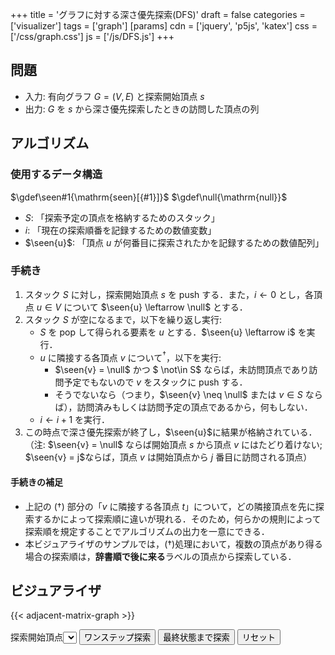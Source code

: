 +++
title = 'グラフに対する深さ優先探索(DFS)'
draft = false
categories = ['visualizer']
tags = ['graph']
[params]
    cdn = ['jquery', 'p5js', 'katex']
    css = ['/css/graph.css']
    js = ['/js/DFS.js']
+++

## 問題

* 入力: 有向グラフ $G = (V, E)$ と探索開始頂点 $s$
* 出力: $G$ を $s$ から深さ優先探索したときの訪問した頂点の列

## アルゴリズム

### 使用するデータ構造

$\gdef\seen#1{\mathrm{seen}[{#1}]}$
$\gdef\null{\mathrm{null}}$

* $S$: 「探索予定の頂点を格納するためのスタック」
* $i$: 「現在の探索順番を記録するための数値変数」
* $\seen{u}$: 「頂点 $u$ が何番目に探索されたかを記録するための数値配列」

### 手続き
1. スタック $S$ に対し，探索開始頂点 $s$ を push する．また，$i \leftarrow 0$ とし，各頂点 $u \in V$ について $\seen{u} \leftarrow \null$ とする．
2. スタック $S$ が空になるまで，以下を繰り返し実行:
    - $S$ を pop して得られる要素を $u$ とする．$\seen{u} \leftarrow i$ を実行．
    - $u$ に隣接する各頂点 $v$ について$^{\dagger}$，以下を実行:
        - $\seen{v} = \null$ かつ $ \not\in S$ ならば，未訪問頂点であり訪問予定でもないので $v$ をスタックに push する．
        - そうでないなら（つまり，$\seen{v} \neq \null$ または $v \in S$ ならば），訪問済みもしくは訪問予定の頂点であるから，何もしない．
    - $i \leftarrow i + 1$ を実行．
3. この時点で深さ優先探索が終了し，$\seen{u}$に結果が格納されている．<br>（注: $\seen{v} = \null$ ならば開始頂点 $s$ から頂点 $v$ にはたどり着けない; $\seen{v} = j$ならば，頂点 $v$ は開始頂点から $j$ 番目に訪問される頂点）

#### 手続きの補足

- 上記の $(\dagger)$ 部分の「$v$ に隣接する各頂点 $t$」について，どの隣接頂点を先に探索するかによって探索順に違いが現れる．そのため，何らかの規則によって探索順を規定することでアルゴリズムの出力を一意にできる．
- 本ビジュアライザのサンプルでは，$(\dagger)$処理において，複数の頂点があり得る場合の探索順は，**辞書順で後に来る**ラベルの頂点から探索している．

## ビジュアライザ

{{< adjacent-matrix-graph >}}

<div class="container">
  <label>探索開始頂点</label><select id="start"></select>
  <button class="alg-btn" id="search">ワンステップ探索</button>
  <button class="alg-btn" id="goal">最終状態まで探索</button>
  <button class="alg-btn" id="reset">リセット</button>
</div>


